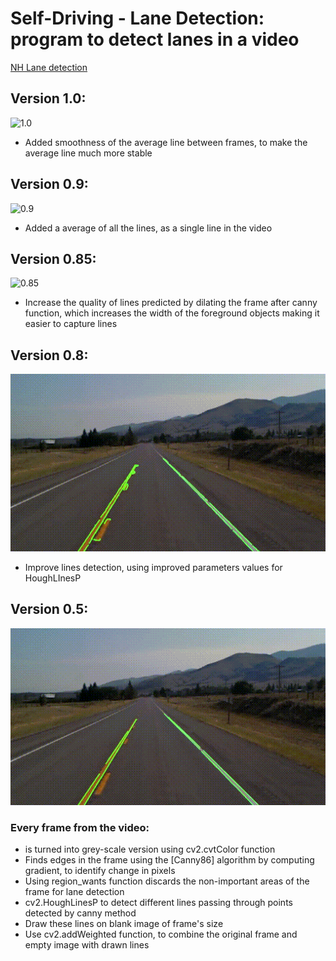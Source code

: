 # Self-Driving - Lane Detection: program to detect lanes in a video 


[NH Lane detection](output/shortNhlanes.gif)



## Version 1.0:

![1.0](output/out1.0.gif)

* Added smoothness of the average line between frames, to make the average line much more stable

## Version 0.9:

![0.9](output/out0.9.gif)

* Added a average of all the lines, as a single line in the video

## Version 0.85:

![0.85](output/out0.85.gif)

* Increase the quality of lines predicted by dilating the frame after canny function, which increases the width of the foreground objects making it easier to capture lines

## Version 0.8:

![0.8](output/out0.8.gif)

* Improve lines detection, using improved parameters values for HoughLInesP

## Version 0.5:

![0.5](output/out0.5.gif)

### Every frame from the video:
* is turned into grey-scale version using cv2.cvtColor function
* Finds edges in the frame using the [Canny86] algorithm by computing gradient, to identify change in pixels
* Using region_wants function discards the non-important areas of the frame for lane detection
* cv2.HoughLinesP to detect different lines passing through points detected by canny method
* Draw these lines on blank image of frame's size
* Use cv2.addWeighted function, to combine the original frame and empty image with drawn lines
